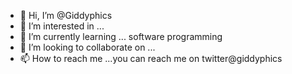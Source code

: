 - 👋 Hi, I’m @Giddyphics
- 👀 I’m interested in ...
- 🌱 I’m currently learning ... software programming
- 💞️ I’m looking to collaborate on ...
- 📫 How to reach me ...you can reach me on twitter@giddyphics

<!---
Giddyphics/Giddyphics is a ✨ special ✨ repository because its `README.md` (this file) appears on your GitHub profile.
You can click the Preview link to take a look at your changes.
--->
